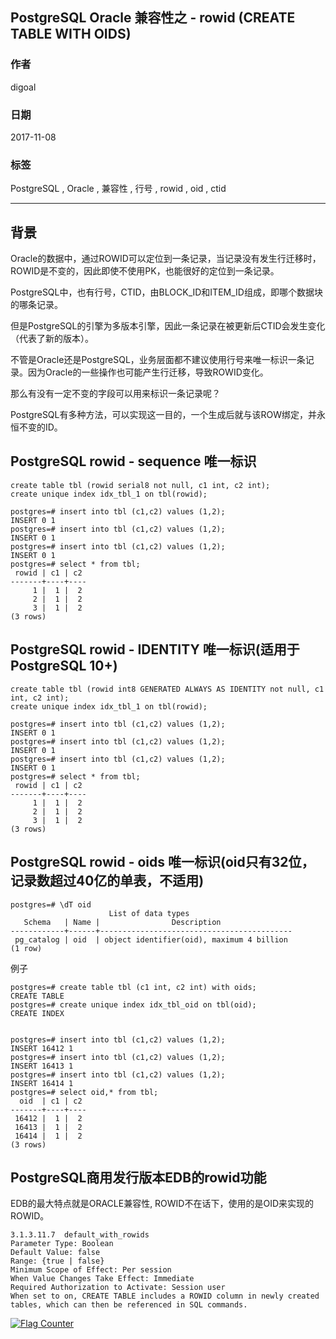 ## PostgreSQL Oracle 兼容性之 - rowid (CREATE TABLE WITH OIDS)         
                                     
### 作者                    
digoal                    
                    
### 日期                     
2017-11-08                    
                      
### 标签                    
PostgreSQL , Oracle , 兼容性 , 行号 , rowid , oid , ctid      
                                
----                                
                                 
## 背景   
Oracle的数据中，通过ROWID可以定位到一条记录，当记录没有发生行迁移时，ROWID是不变的，因此即使不使用PK，也能很好的定位到一条记录。  
  
PostgreSQL中，也有行号，CTID，由BLOCK_ID和ITEM_ID组成，即哪个数据块的哪条记录。  
  
但是PostgreSQL的引擎为多版本引擎，因此一条记录在被更新后CTID会发生变化（代表了新的版本）。  
  
不管是Oracle还是PostgreSQL，业务层面都不建议使用行号来唯一标识一条记录。因为Oracle的一些操作也可能产生行迁移，导致ROWID变化。  
  
那么有没有一定不变的字段可以用来标识一条记录呢？  
  
PostgreSQL有多种方法，可以实现这一目的，一个生成后就与该ROW绑定，并永恒不变的ID。  
  
## PostgreSQL rowid - sequence 唯一标识  
```  
create table tbl (rowid serial8 not null, c1 int, c2 int);  
create unique index idx_tbl_1 on tbl(rowid);  
  
postgres=# insert into tbl (c1,c2) values (1,2);  
INSERT 0 1  
postgres=# insert into tbl (c1,c2) values (1,2);  
INSERT 0 1  
postgres=# insert into tbl (c1,c2) values (1,2);  
INSERT 0 1  
postgres=# select * from tbl;  
 rowid | c1 | c2   
-------+----+----  
     1 |  1 |  2  
     2 |  1 |  2  
     3 |  1 |  2  
(3 rows)  
```  
  
## PostgreSQL rowid - IDENTITY 唯一标识(适用于PostgreSQL 10+)  
```  
create table tbl (rowid int8 GENERATED ALWAYS AS IDENTITY not null, c1 int, c2 int);  
create unique index idx_tbl_1 on tbl(rowid);  
  
postgres=# insert into tbl (c1,c2) values (1,2);  
INSERT 0 1  
postgres=# insert into tbl (c1,c2) values (1,2);  
INSERT 0 1  
postgres=# insert into tbl (c1,c2) values (1,2);  
INSERT 0 1  
postgres=# select * from tbl;  
 rowid | c1 | c2   
-------+----+----  
     1 |  1 |  2  
     2 |  1 |  2  
     3 |  1 |  2  
(3 rows)  
```  
  
## PostgreSQL rowid - oids 唯一标识(oid只有32位，记录数超过40亿的单表，不适用)  
  
```  
postgres=# \dT oid  
                      List of data types  
   Schema   | Name |                Description                  
------------+------+-------------------------------------------  
 pg_catalog | oid  | object identifier(oid), maximum 4 billion  
(1 row)  
```  
  
例子  
  
```  
postgres=# create table tbl (c1 int, c2 int) with oids;  
CREATE TABLE  
postgres=# create unique index idx_tbl_oid on tbl(oid);  
CREATE INDEX  
  
  
postgres=# insert into tbl (c1,c2) values (1,2);  
INSERT 16412 1  
postgres=# insert into tbl (c1,c2) values (1,2);  
INSERT 16413 1  
postgres=# insert into tbl (c1,c2) values (1,2);  
INSERT 16414 1  
postgres=# select oid,* from tbl;  
  oid  | c1 | c2   
-------+----+----  
 16412 |  1 |  2  
 16413 |  1 |  2  
 16414 |  1 |  2  
(3 rows)  
```  
    
## PostgreSQL商用发行版本EDB的rowid功能
EDB的最大特点就是ORACLE兼容性, ROWID不在话下，使用的是OID来实现的ROWID。   
  
```
3.1.3.11.7	default_with_rowids
Parameter Type: Boolean
Default Value: false
Range: {true | false}
Minimum Scope of Effect: Per session
When Value Changes Take Effect: Immediate
Required Authorization to Activate: Session user
When set to on, CREATE TABLE includes a ROWID column in newly created tables, which can then be referenced in SQL commands.
```
   
  
<a rel="nofollow" href="http://info.flagcounter.com/h9V1"  ><img src="http://s03.flagcounter.com/count/h9V1/bg_FFFFFF/txt_000000/border_CCCCCC/columns_2/maxflags_12/viewers_0/labels_0/pageviews_0/flags_0/"  alt="Flag Counter"  border="0"  ></a>  
  
